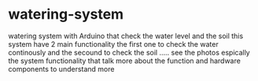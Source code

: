 # watering-system
watering system with Arduino that check the water level and the soil
this system have 2 main functionality the first one to check the water continously and the secound to check the soil ..... see the photos espically the system functionality that talk more about the function and hardware components to understand more 
